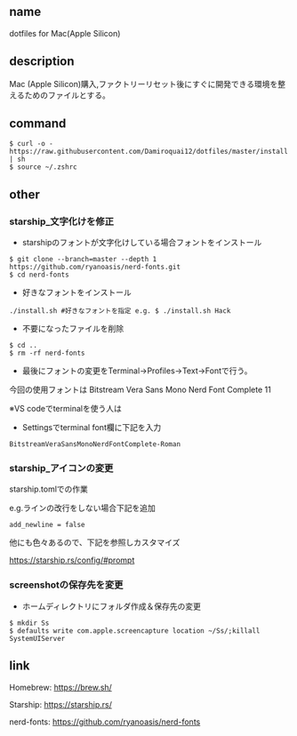 ## name
dotfiles for Mac(Apple Silicon)

## description
Mac (Apple Silicon)購入,ファクトリーリセット後にすぐに開発できる環境を整えるためのファイルとする。

## command

```
$ curl -o - https://raw.githubusercontent.com/Damiroquai12/dotfiles/master/install | sh
$ source ~/.zshrc
```
## other
### starship_文字化けを修正
- starshipのフォントが文字化けしている場合フォントをインストール
```
$ git clone --branch=master --depth 1 https://github.com/ryanoasis/nerd-fonts.git
$ cd nerd-fonts
```
- 好きなフォントをインストール
```
./install.sh #好きなフォントを指定 e.g. $ ./install.sh Hack
```
- 不要になったファイルを削除
```
$ cd ..
$ rm -rf nerd-fonts
```
- 最後にフォントの変更をTerminal->Profiles->Text->Fontで行う。

今回の使用フォントは
Bitstream Vera Sans Mono Nerd Font Complete 11

※VS codeでterminalを使う人は
- Settingsでterminal font欄に下記を入力
```
BitstreamVeraSansMonoNerdFontComplete-Roman
```
### starship_アイコンの変更
starship.tomlでの作業

e.g.ラインの改行をしない場合下記を追加
```
add_newline = false
```
他にも色々あるので、下記を参照しカスタマイズ

https://starship.rs/config/#prompt

### screenshotの保存先を変更
- ホームディレクトリにフォルダ作成＆保存先の変更
```
$ mkdir Ss
$ defaults write com.apple.screencapture location ~/Ss/;killall SystemUIServer
```
## link
Homebrew: https://brew.sh/

Starship: https://starship.rs/

nerd-fonts: https://github.com/ryanoasis/nerd-fonts

